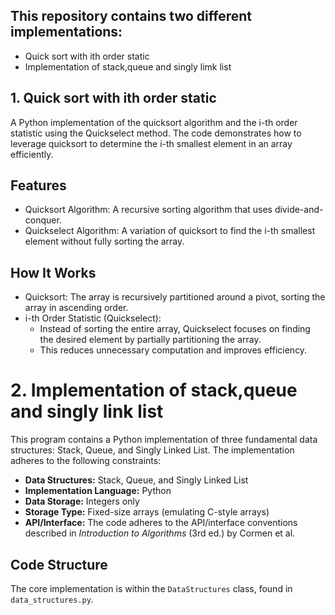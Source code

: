 ## This repository contains two different implementations:
* Quick sort with ith order static
* Implementation of stack,queue and singly limk list


## 1. Quick sort with ith order static
A Python implementation of the quicksort algorithm and the i-th order statistic using the Quickselect method. The code demonstrates how to leverage quicksort to determine the i-th smallest element in an array efficiently.
## Features
  * Quicksort Algorithm: A recursive sorting algorithm that uses divide-and-conquer.
  * Quickselect Algorithm: A variation of quicksort to find the i-th smallest element without fully sorting the array.

## How It Works
  * Quicksort: The array is recursively partitioned around a pivot, sorting the array in ascending order.
  * i-th Order Statistic (Quickselect):
       * Instead of sorting the entire array, Quickselect focuses on finding the desired element by partially partitioning the array.
       * This reduces unnecessary computation and improves efficiency.

#  2. Implementation of stack,queue and singly link list

This program contains a Python implementation of three fundamental data structures: Stack, Queue, and Singly Linked List. The implementation adheres to the following constraints:

*   **Data Structures:** Stack, Queue, and Singly Linked List
*   **Implementation Language:** Python
*   **Data Storage:** Integers only
*   **Storage Type:** Fixed-size arrays (emulating C-style arrays)
*   **API/Interface:** The code adheres to the API/interface conventions described in *Introduction to Algorithms* (3rd ed.) by Cormen et al.

## Code Structure

The core implementation is within the `DataStructures` class, found in `data_structures.py`.

